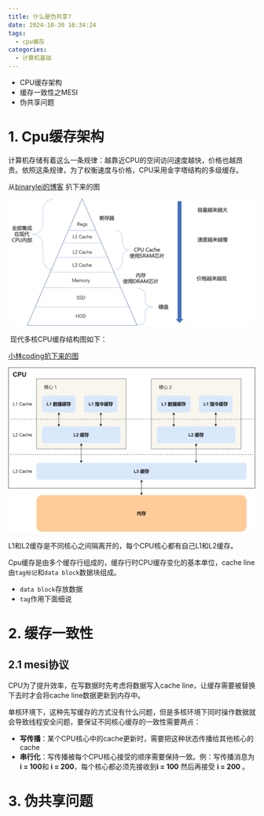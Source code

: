 ```yaml
---
title: 什么是伪共享?
date: 2024-10-30 16:34:24
tags:
  - cpu缓存
categories:	
  - 计算机基础
---
```


- CPU缓存架构
- 缓存一致性之MESI
- 伪共享问题

<!--more-->

# 1. Cpu缓存架构

计算机存储有着这么一条规律：越靠近CPU的空间访问速度越快，价格也越昂贵。依照这条规律，为了权衡速度与价格，CPU采用金字塔结构的多级缓存。

从[binarylei的博客](https://www.cnblogs.com/binarylei/p/12588928.html) 扒下来的图

![img](./什么是伪共享/1322310-20200328084130182-1706395900.png)

​	现代多核CPU缓存结构图如下：

[小林coding扒下来的图](https://xiaolincoding.com/os/1_hardware/cpu_mesi.html#cpu-cache-%E7%9A%84%E6%95%B0%E6%8D%AE%E5%86%99%E5%85%A5)

<img src="./什么是伪共享/CPU-Cache.png" alt="img" style="zoom:50%;" />

L1和L2缓存是不同核心之间隔离开的，每个CPU核心都有自己L1和L2缓存。

Cpu缓存是由多个缓存行组成的，缓存行时CPU缓存变化的基本单位，cache line由`tag标记`和`data block`数据块组成。

- `data block`存放数据
- `tag`作用下面细说

# 2. 缓存一致性

## 2.1 mesi协议

CPU为了提升效率，在写数据时先考虑将数据写入cache line，让缓存需要被替换下去时才会将cache line数据更新到内存中。

单核环境下，这种先写缓存的方式没有什么问题，但是多核环境下同时操作数据就会导致线程安全问题，要保证不同核心缓存的一致性需要两点：

- **写传播**：某个CPU核心中的cache更新时，需要把这种状态传播给其他核心的cache
- **串行化**：写传播被每个CPU核心接受的顺序需要保持一致。例：写传播消息为 **i = 100**和 **i = 200**，每个核心都必须先接收到**i = 100** 然后再接受 **i = 200** 。





# 3. 伪共享问题
